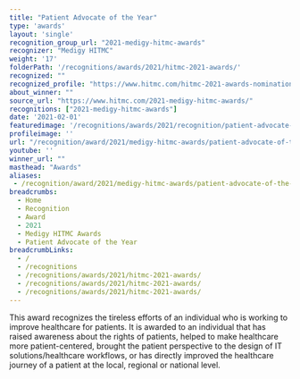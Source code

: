 ```yaml
---
title: "Patient Advocate of the Year"
type: 'awards'
layout: 'single'
recognition_group_url: "2021-medigy-hitmc-awards"
recognizer: "Medigy HITMC"
weight: '17'
folderPath: '/recognitions/awards/2021/hitmc-2021-awards/'
recognized: ""
recognized_profile: "https://www.hitmc.com/hitmc-2021-awards-nominations/"
about_winner: ""
source_url: "https://www.hitmc.com/2021-medigy-hitmc-awards/"
recognitions: ["2021-medigy-hitmc-awards"]
date: '2021-02-01'
featuredimage: '/recognitions/awards/2021/recognition/patient-advocate-of-the-year.jpg'
profileimage: ''
url: "/recognition/award/2021/medigy-hitmc-awards/patient-advocate-of-the-year"
youtube: ''
winner_url: ""
masthead: "Awards"
aliases:
 - /recognition/award/2021/medigy-hitmc-awards/patient-advocate-of-the-year 
breadcrumbs:
  - Home
  - Recognition
  - Award
  - 2021
  - Medigy HITMC Awards
  - Patient Advocate of the Year
breadcrumbLinks:
  - /
  - /recognitions
  - /recognitions/awards/2021/hitmc-2021-awards/
  - /recognitions/awards/2021/hitmc-2021-awards/
  - /recognitions/awards/2021/hitmc-2021-awards/
---
```


This award recognizes the tireless efforts of an individual who is working to improve healthcare for patients. It is awarded to an individual that has raised awareness about the rights of patients, helped to make healthcare more patient-centered, brought the patient perspective to the design of IT solutions/healthcare workflows, or has directly improved the healthcare journey of a patient at the local, regional or national level.